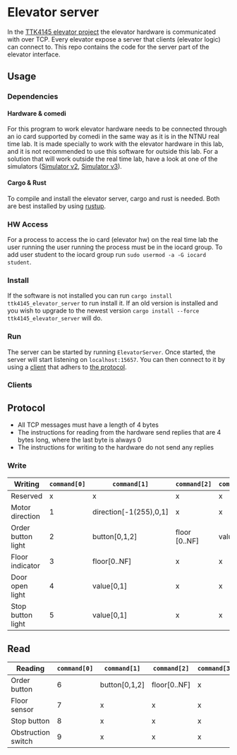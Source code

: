 # Elevator server
In the [TTK4145 elevator project](https://github.com/TTK4145/Project) the elevator hardware is communicated with over TCP. Every elevator expose a server that clients (elevator logic) can connect to. This repo contains the code for the server part of the elevator interface.

## Usage
### Dependencies
#### Hardware & comedi
For this program to work elevator hardware needs to be connected through an io card supported by comedi in the same way as it is in the NTNU real time lab. It is made specially to work with the elevator hardware in this lab, and it is not recommended to use this software for outside this lab. For a solution that will work outside the real time lab, have a look at one of the simulators ([Simulator v2](https://github.com/TTK4145/Simulator-v2), [Simulator v3](https://github.com/TTK4145/Simulator-v3)).

#### Cargo & Rust
To compile and install the elevator server, cargo and rust is needed. Both are best installed by using [rustup](https://www.rustup.rs/). 

### HW Access
For a process to access the io card (elevator hw) on the real time lab the user running the user running the process must be in the iocard group. To add user student to the iocard group run `sudo usermod -a -G iocard student`.

### Install
If the software is not installed you can run `cargo install ttk4145_elevator_server` to run install it. If an old version is installed and you wish to upgrade to the newest version `cargo install --force ttk4145_elevator_server` will do.

### Run
The server can be started by running `ElevatorServer`. Once started, the server will start listening on `localhost:15657`. You can then connect to it by using a [client](https://github.com/TTK4145/elevator-server/new/master?readme=1#clients) that adhers to [the protocol](https://github.com/TTK4145/elevator-server/new/master?readme=1#protocol).

### Clients

## Protocol
 - All TCP messages must have a length of 4 bytes
 - The instructions for reading from the hardware send replies that are 4 bytes long, where the last byte is always 0
 - The instructions for writing to the hardware do not send any replies
 
 ### Write
 
Writing               | `command[0]`         | `command[1]`            | `command[2]`         | `command[3]`
----------------------|----------------------|-------------------------|----------------------|--------------------
Reserved              | x                    | x                       | x                    | x
Motor direction       | 1                    | direction[-1(255),0,1]  | x                    | x
Order button light    | 2                    | button[0,1,2]           | floor<br>[0..NF]     | value[0,1]
Floor indicator       | 3                    | floor[0..NF]            | x                    | x
Door open light       | 4                    | value[0,1]              | x                    | x
Stop button light     | 5                    | value[0,1]              | x                    | x

## Read
Reading               | `command[0]` | `command[1]`  | `command[2]`  | `command[3]` | `response[0]` | `response[1]` | `response[2]` | `response[3]`
----------------------|--------------|---------------|---------------|--------------|---------------|---------------|---------------|---------------
Order button          | 6            | button[0,1,2] | floor[0..NF]  | x            | 6             | active[0,1]   | 0             | 0
Floor sensor          | 7            | x             | x             | x            | 7             | at floor[0,1] | floor[0..NF]  | 0                 
Stop button           | 8            | x             | x             | x            | 8             | active[0,1]   | 0             | 0
Obstruction switch    | 9            | x             | x             | x            | 9             | active[0,1]   | 0             | 0
